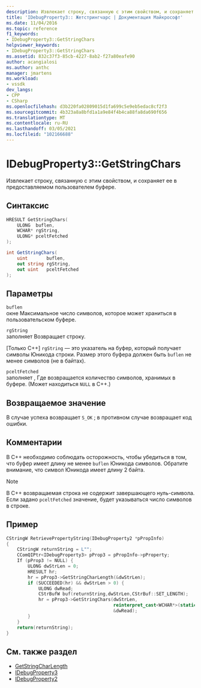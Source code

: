 ```yaml
---
description: Извлекает строку, связанную с этим свойством, и сохраняет ее в предоставляемом пользователем буфере.
title: 'IDebugProperty3:: Жетстрингчарс | Документация Майкрософт'
ms.date: 11/04/2016
ms.topic: reference
f1_keywords:
- IDebugProperty3::GetStringChars
helpviewer_keywords:
- IDebugProperty3::GetStringChars
ms.assetid: 832c37f3-85cb-4227-8ab2-f27a80eafe90
author: acangialosi
ms.author: anthc
manager: jmartens
ms.workload:
- vssdk
dev_langs:
- CPP
- CSharp
ms.openlocfilehash: d3b220fa02809015d1fa699c5e9eb5edac8cf2f3
ms.sourcegitcommit: 4b323a8a8bfd1a1a9e84f4b4ca88fa8da690f656
ms.translationtype: MT
ms.contentlocale: ru-RU
ms.lasthandoff: 03/05/2021
ms.locfileid: "102166688"
---
```

# <a name="idebugproperty3getstringchars"></a>IDebugProperty3::GetStringChars
Извлекает строку, связанную с этим свойством, и сохраняет ее в предоставляемом пользователем буфере.

## <a name="syntax"></a>Синтаксис

```cpp
HRESULT GetStringChars(
    ULONG  buflen,
    WCHAR* rgString,
    ULONG* pceltFetched
);
```

```csharp
int GetStringChars(
    uint       buflen,
    out string rgString,
    out uint   pceltFetched
);
```

## <a name="parameters"></a>Параметры
`buflen`\
окне Максимальное число символов, которое может храниться в пользовательском буфере.

`rgString`\
заполняет Возвращает строку.

 [Только C++] `rgString` — это указатель на буфер, который получает символы Юникода строки. Размер этого буфера должен быть `buflen` не менее символов (не в байтах).

`pceltFetched`\
заполняет , Где возвращается количество символов, хранимых в буфере. (Может находиться `NULL` в C++.)

## <a name="return-value"></a>Возвращаемое значение
В случае успеха возвращает `S_OK` ; в противном случае возвращает код ошибки.

## <a name="remarks"></a>Комментарии
В C++ необходимо соблюдать осторожность, чтобы убедиться в том, что буфер имеет длину не менее `buflen` Юникода символов. Обратите внимание, что символ Юникода имеет длину 2 байта.

> [!NOTE]
> В C++ возвращаемая строка не содержит завершающего нуль-символа. Если задано `pceltFetched` значение, будет указываться число символов в строке.

## <a name="example"></a>Пример

```cpp
CStringW RetrievePropertyString(IDebugProperty2 *pPropInfo)
{
    CStringW returnString = L"";
    CComQIPtr<IDebugProperty3> pProp3 = pPropInfo->pProperty;
    If (pProp3 != NULL) {
        ULONG dwStrLen = 0;
        HRESULT hr;
        hr = pProp3->GetStringCharLength(&dwStrLen);
        if (SUCCEEDED(hr) && dwStrLen > 0) {
            ULONG dwRead;
            CStrBufW buf(returnString,dwStrLen,CStrBuf::SET_LENGTH);
            hr = pProp3->GetStringChars(dwStrLen,
                                        reinterpret_cast<WCHAR*>(static_cast<CStringW::PXSTR>(buf)),
                                        &dwRead);
        }
    }
    return(returnString);
}
```

## <a name="see-also"></a>См. также раздел
- [GetStringCharLength](../../../extensibility/debugger/reference/idebugproperty3-getstringcharlength.md)
- [IDebugProperty3](../../../extensibility/debugger/reference/idebugproperty3.md)
- [IDebugProperty2](../../../extensibility/debugger/reference/idebugproperty2.md)
